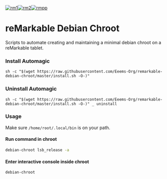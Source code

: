 [![rm1](https://img.shields.io/badge/rM1-supported-green)](https://remarkable.com/store/remarkable)[![rm2](https://img.shields.io/badge/rM2-supported-green)](https://remarkable.com/store/remarkable-2)[![rmpp](https://img.shields.io/badge/rMPP-supported-green)](https://remarkable.com/store/overview/remarkable-paper-pro)

reMarkable Debian Chroot
========================

Scripts to automate creating and maintaining a minimal debian chroot on a reMarkable tablet.

### Install Automagic
```
sh -c "$(wget https://raw.githubusercontent.com/Eeems-Org/remarkable-debian-chroot/master/install.sh -O-)"
```

### Uninstall Automagic
```
sh -c "$(wget https://raw.githubusercontent.com/Eeems-Org/remarkable-debian-chroot/master/install.sh -O-)" _ uninstall
```

### Usage
Make sure `/home/root/.local/bin` is on your path.

#### Run command in chroot

```bash
debian-chroot lsb_release -a
```

#### Enter interactive console inside chroot

```bash
debian-chroot
```
